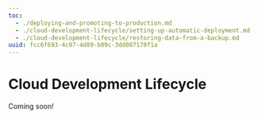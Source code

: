 ```yaml
---
toc:
  - ./deploying-and-promoting-to-production.md
  - ./cloud-development-lifecycle/setting-up-automatic-deployment.md
  - ./cloud-development-lifecycle/restoring-data-from-a-backup.md
uuid: fcc6f693-4c07-4d89-b09c-3dd087170f1a
---
```

# Cloud Development Lifecycle

Coming soon!
